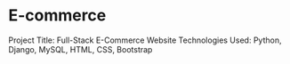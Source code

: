 # E-commerce
Project Title: Full-Stack E-Commerce Website Technologies Used: Python, Django, MySQL, HTML, CSS, Bootstrap
